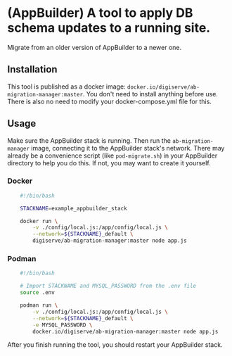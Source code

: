 # (AppBuilder) A tool to apply DB schema updates to a running site.
Migrate from an older version of AppBuilder to a newer one.


## Installation

This tool is published as a docker image: `docker.io/digiserve/ab-migration-manager:master`. You don't need to install anything before use. There is also no need to modify your docker-compose.yml file for this.


## Usage

Make sure the AppBuilder stack is running. Then run the `ab-migration-manager` image, connecting it to the AppBuilder stack's network. There may already be a convenience script (like `pod-migrate.sh`) in your AppBuilder directory to help you do this. If not, you may want to create it yourself.

### Docker

```sh
    #!/bin/bash

    STACKNAME=example_appbuilder_stack

    docker run \
        -v ./config/local.js:/app/config/local.js \
        --network=${STACKNAME}_default \
        digiserve/ab-migration-manager:master node app.js
```

### Podman
```sh
    #!/bin/bash

    # Import STACKNAME and MYSQL_PASSWORD from the .env file
    source .env

    podman run \
        -v ./config/local.js:/app/config/local.js \
        --network=${STACKNAME}_default \
        -e MYSQL_PASSWORD \
        docker.io/digiserve/ab-migration-manager:master node app.js
```

After you finish running the tool, you should restart your AppBuilder stack.
